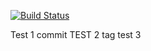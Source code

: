 [![Build Status](https://dev.azure.com/yhernandezgext/Music/_apis/build/status/Music-Maven-CI)](https://dev.azure.com/yhernandezgext/Music/_build/latest?definitionId=5)

Test 1 commit
TEST 2 tag
test 3
